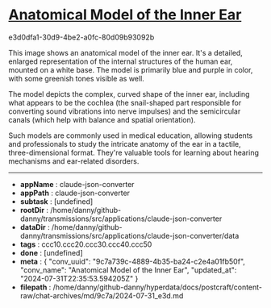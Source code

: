 # [Anatomical Model of the Inner Ear](https://claude.ai/chat/9c7a739c-4889-4b35-ba24-c2e4a01fb50f)

e3d0dfa1-30d9-4be2-a0fc-80d09b93092b

 This image shows an anatomical model of the inner ear. It's a detailed, enlarged representation of the internal structures of the human ear, mounted on a white base. The model is primarily blue and purple in color, with some greenish tones visible as well.

The model depicts the complex, curved shape of the inner ear, including what appears to be the cochlea (the snail-shaped part responsible for converting sound vibrations into nerve impulses) and the semicircular canals (which help with balance and spatial orientation).

Such models are commonly used in medical education, allowing students and professionals to study the intricate anatomy of the ear in a tactile, three-dimensional format. They're valuable tools for learning about hearing mechanisms and ear-related disorders.

---

* **appName** : claude-json-converter
* **appPath** : claude-json-converter
* **subtask** : [undefined]
* **rootDir** : /home/danny/github-danny/transmissions/src/applications/claude-json-converter
* **dataDir** : /home/danny/github-danny/transmissions/src/applications/claude-json-converter/data
* **tags** : ccc10.ccc20.ccc30.ccc40.ccc50
* **done** : [undefined]
* **meta** : {
  "conv_uuid": "9c7a739c-4889-4b35-ba24-c2e4a01fb50f",
  "conv_name": "Anatomical Model of the Inner Ear",
  "updated_at": "2024-07-31T22:35:53.594205Z"
}
* **filepath** : /home/danny/github-danny/hyperdata/docs/postcraft/content-raw/chat-archives/md/9c7a/2024-07-31_e3d.md
